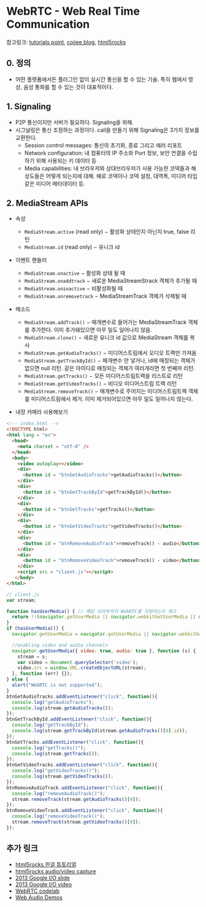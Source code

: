 # WebRTC - Web Real Time Communication

참고링크: [tutorials point](https://www.tutorialspoint.com/webrtc/webrtc_media_stream_apis.htm), [coiiee blog](https://coiiee.com/blog.php?idx=2), [html5rocks](https://www.html5rocks.com/ko/tutorials/webrtc/basics/#toc-mediastream)

## 0. 정의

- 어떤 플랫폼에서든 플러그인 없이 실시간 통신을 할 수 있는 기술. 특히 웹에서 영상, 음성 통화를 할 수 있는 것이 대표적이다.

## 1. Signaling

- P2P 통신이지만 서버가 필요하다. Signaling을 위해.
- 시그널링은 통신 조정하는 과정이다. call을 만들기 위해 Signaling은 3가지 정보를 교환한다.
    + Session control messages: 통신의 초기화, 종료 그리고 에러 리포트
    + Network configuration: 내 컴퓨터의 IP 주소와 Port 정보, 보안 연결을 수립하기 위해 사용되는 키 데이터 등
    + Media capabilities: 내 브라우저와 상대브라우저가 사용 가능한 코덱들과 해상도들은 어떻게 되는지에 대해. 예로 코덱이나 코덱 설정, 대역폭, 미디어 타입 같은 미디어 메타데이터 등.

## 2. MediaStream APIs

- 속성
    + `MediaStream.active` (read only) − 활성화 상태인지 아닌지 true, false 리턴
    + `MediaStream.id` (read only) − 유니크 id
- 이벤트 핸들러
    + `MediaStream.onactive` − 활성화 상태 될 때
    + `MediaStream.onaddtrack` − 새로운 MediaStreamStrack 객체가 추가될 때
    + `MediaStream.oninactive` − 비활성화될 때
    + `MediaStream.onremovetrack` − MediaStreamTrack 객체가 삭제될 때
- 메소드
    + `MediaStream.addTrack()` − 매개변수로 들어가는 MediaStreamTrack 객체를 추가한다. 이미 추가돼있으면 아무 일도 일어나지 않음.
    + `MediaStream.clone()` − 새로운 유니크 id 값으로 MediaStream 객체를 복사
    + `MediaStream.getAudioTracks()` − 미디어스트림에서 오디오 트랙만 가져옴
    + `MediaStream.getTrackById()` − 매개변수 안 넣거나, id에 매칭되는 객체가 없으면 null 리턴. 같은 아이디로 매칭되는 객체가 여러개라면 첫 번째꺼 리턴.
    + `MediaStream.getTracks()` − 모든 미디어스트림트랙을 리스트로 리턴
    + `MediaStream.getVideoTracks()` − 비디오 미디어스트림 트랙 리턴
    + `MediaStream.removeTrack()` − 매개변수로 주어지는 미디어스트림트랙 객체를 미디어스트림에서 제거. 이미 제거되어있으면 아무 일도 일어나지 않는다.

- 내장 카메라 사용해보기

```html
<!-- index.html -->
<!DOCTYPE html>
<html lang = "en">
  <head>
    <meta charset = "utf-8" />
  </head>
  <body>
    <video autoplay></video>
    <div>
      <button id = "btnGetAudioTracks">getAudioTracks()</button>
    </div>
    <div>
      <button id = "btnGetTrackById">getTrackById()</button>
    </div>
    <div>
      <button id = "btnGetTracks">getTracks()</button>
    </div>
    <div>
      <button id = "btnGetVideoTracks">getVideoTracks()</button>
    </div>
    <div>
      <button id = "btnRemoveAudioTrack">removeTrack() - audio</button>
    </div>
    <div>
      <button id = "btnRemoveVideoTrack">removeTrack() - video</button>
    </div>
    <script src = "client.js"></script>
   </body>
</html>
```

```js
// client.js
var stream;

function hasUserMedia() { // 해당 브라우저가 WebRTC를 지원하는지 체크
  return !!(navigator.getUserMedia || navigator.webkitGetUserMedia || navigator.mozGetUserMedia);
}
if (hasUserMedia()) {
  navigator.getUserMedia = navigator.getUserMedia || navigator.webkitGetUserMedia || navigator.mozGetUserMedia;

  //enabling video and audio channels
  navigator.getUserMedia({ video: true, audio: true }, function (s) {
    stream = s;
    var video = document.querySelector('video');
    video.src = window.URL.createObjectURL(stream);
  }, function (err) {});
} else {
  alert("WebRTC is not supported");
}
btnGetAudioTracks.addEventListener("click", function(){
  console.log("getAudioTracks");
  console.log(stream.getAudioTracks());
});
btnGetTrackById.addEventListener("click", function(){
  console.log("getTrackById");
  console.log(stream.getTrackById(stream.getAudioTracks()[0].id));
});
btnGetTracks.addEventListener("click", function(){
  console.log("getTracks()");
  console.log(stream.getTracks());
});
btnGetVideoTracks.addEventListener("click", function(){
  console.log("getVideoTracks()");
  console.log(stream.getVideoTracks());
});
btnRemoveAudioTrack.addEventListener("click", function(){
  console.log("removeAudioTrack()");
  stream.removeTrack(stream.getAudioTracks()[0]);
});
btnRemoveVideoTrack.addEventListener("click", function(){
  console.log("removeVideoTrack()");
  stream.removeTrack(stream.getVideoTracks()[0]);
});
```

## 추가 링크

- [html5rocks 한글 튜토리얼](https://www.html5rocks.com/ko/tutorials/webrtc/basics/)
- [html5rocks audio/video capture](https://www.html5rocks.com/ko/tutorials/getusermedia/intro/)
- [2013 Google I/O slide](http://io13webrtc.appspot.com/#1)
- [2013 Google I/O video](https://youtu.be/p2HzZkd2A40)
- [WebRTC codelab](https://bitbucket.org/webrtc/codelab)
- [Web Audio Demos](http://webaudiodemos.appspot.com/)
